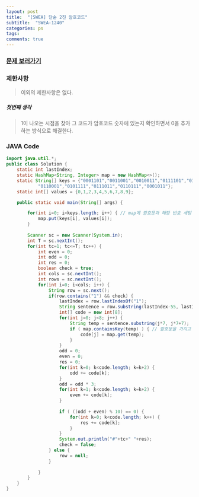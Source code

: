```yaml
---
layout: post
title:  "[SWEA] 단순 2진 암호코드"
subtitle:  "SWEA-1240"
categories: ps
tags: 
comments: true
---
```


### [문제 보러가기]( https://swexpertacademy.com/main/code/problem/problemDetail.do?contestProbId=AV15FZuqAL4CFAYD&categoryId=AV15FZuqAL4CFAYD&categoryType=CODE )



### 제한사항

> 이외의 제한사항은 없다.

##### 첫번째 생각

> 1이 나오는 시점을 찾아 그 코드가 암호코드 숫자에 있는지 확인하면서 0을 추가하는 방식으로 해결한다.



### JAVA Code

```java
import java.util.*;
public class Solution {
	static int lastIndex;
	static HashMap<String, Integer> map = new HashMap<>();
	static String[] keys = {"0001101","0011001","0010011","0111101","0100011",
			"0110001","0101111","0111011","0110111","0001011"};
	static int[] values = {0,1,2,3,4,5,6,7,8,9};

	public static void main(String[] args) {

		for(int i=0; i<keys.length; i++) { // map에 암호문과 해당 번호 세팅
			map.put(keys[i], values[i]);
		}
		
		Scanner sc = new Scanner(System.in);
		int T = sc.nextInt();
		for(int tc=1; tc<=T; tc++) {
			int even = 0;
			int odd = 0;
			int res = 0;
			boolean check = true;
			int cols = sc.nextInt();
			int rows = sc.nextInt();
			for(int i=0; i<cols; i++) {
				String row = sc.next();
				if(row.contains("1") && check) {
					lastIndex = row.lastIndexOf("1");
					String sentence = row.substring(lastIndex-55, lastIndex+1);
					int[] code = new int[8];
					for(int j=0; j<8; j++) {
						String temp = sentence.substring(j*7, j*7+7);
						if ( map.containsKey(temp) ) { // 암호문을 가지고 있다면
							code[j] = map.get(temp);
						}
					}
					odd = 0;
					even = 0;
					res = 0;
					for(int k=0; k<code.length; k=k+2) {
						odd += code[k];
					}
					odd = odd * 3;
					for(int k=1; k<code.length; k=k+2) {
						even += code[k];
					}
					
					if ( ((odd + even) % 10) == 0) {
						for(int k=0; k<code.length; k++) {
							res += code[k];
						}
					}
					System.out.println("#"+tc+" "+res);
					check = false;
				} else {
					row = null;
				}
				
			}
		}
	}
}
```

